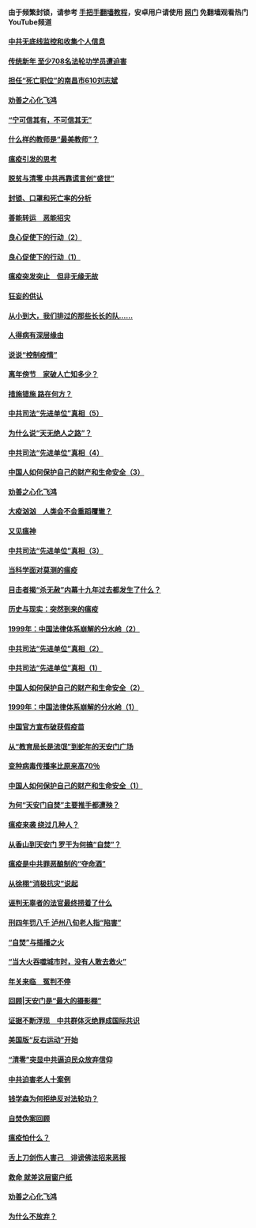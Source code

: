 #### 由于频繁封锁，请参考 [手把手翻墙教程](https://github.com/gfw-breaker/guides/wiki/)，安卓用户请使用 [网门](https://github.com/gfw-breaker/nogfw/blob/master/dl.md?t=03140100) 免翻墙观看热门YouTube频道 

#### [中共无底线监控和收集个人信息](../pages/19/422039.md?t=03140100) 

#### [传统新年 至少708名法轮功学员遭迫害](../pages/19/421946.md?t=03140100) 

#### [担任“死亡职位”的南昌市610刘志斌](../pages/19/421957.md?t=03140100) 

#### [劝善之心化飞鸿](../pages/19/421164.md?t=03140100) 

#### [“宁可信其有，不可信其无”](../pages/19/421691.md?t=03140100) 

#### [什么样的教师是“最美教师”？](../pages/19/421755.md?t=03140100) 

#### [瘟疫引发的思考](../pages/19/421594.md?t=03140100) 

#### [脱贫与清零 中共再靠谎言创“盛世”](../pages/19/421590.md?t=03140100) 

#### [封锁、口罩和死亡率的分析](../pages/19/421495.md?t=03140100) 

#### [善能转运　恶能招灾](../pages/19/421334.md?t=03140100) 

#### [良心促使下的行动（2）](../pages/19/421361.md?t=03140100) 

#### [良心促使下的行动（1）](../pages/19/421302.md?t=03140100) 

#### [瘟疫突发突止　但非无缘无故](../pages/19/421281.md?t=03140100) 

#### [狂妄的供认](../pages/19/421199.md?t=03140100) 

#### [从小到大，我们排过的那些长长的队……](../pages/19/421243.md?t=03140100) 

#### [人得病有深层缘由](../pages/19/420864.md?t=03140100) 

#### [说说“控制疫情”](../pages/19/420831.md?t=03140100) 

#### [离年傍节　家破人亡知多少？](../pages/19/420563.md?t=03140100) 

#### [措施错施  路在何方？](../pages/19/420076.md?t=03140100) 

#### [中共司法“先进单位”真相（5）](../pages/19/419453.md?t=03140100) 

#### [为什么说“天无绝人之路”？](../pages/19/419618.md?t=03140100) 

#### [中共司法“先进单位”真相（4）](../pages/19/419452.md?t=03140100) 

#### [中国人如何保护自己的财产和生命安全（3）](../pages/19/419405.md?t=03140100) 

#### [劝善之心化飞鸿](../pages/19/418758.md?t=03140100) 

#### [大疫汹汹　人类会不会重蹈覆辙？](../pages/19/419691.md?t=03140100) 

#### [又见瘟神](../pages/19/419225.md?t=03140100) 

#### [中共司法“先进单位”真相（3）](../pages/19/419451.md?t=03140100) 

#### [当科学面对莫测的瘟疫](../pages/19/419625.md?t=03140100) 

#### [目击者揭“杀无赦”内幕十九年过去都发生了什么？](../pages/19/419617.md?t=03140100) 

#### [历史与现实：突然到来的瘟疫](../pages/19/419619.md?t=03140100) 

#### [1999年：中国法律体系崩解的分水岭（2）](../pages/19/419455.md?t=03140100) 

#### [中共司法“先进单位”真相（2）](../pages/19/419450.md?t=03140100) 

#### [中共司法“先进单位”真相（1）](../pages/19/419449.md?t=03140100) 

#### [中国人如何保护自己的财产和生命安全（2）](../pages/19/419404.md?t=03140100) 

#### [1999年：中国法律体系崩解的分水岭（1）](../pages/19/419454.md?t=03140100) 

#### [中国官方宣布破获假疫苗](../pages/19/419504.md?t=03140100) 

#### [从“教育局长是流氓”到蛇年的天安门广场](../pages/19/419470.md?t=03140100) 

#### [变种病毒传播率比原来高70％](../pages/19/419456.md?t=03140100) 

#### [中国人如何保护自己的财产和生命安全（1）](../pages/19/419403.md?t=03140100) 

#### [为何“天安门自焚”主要推手都遭殃？](../pages/19/419348.md?t=03140100) 

#### [瘟疫来袭 绕过几种人？](../pages/19/419349.md?t=03140100) 

#### [从香山到天安门 罗干为何搞“自焚”？](../pages/19/419270.md?t=03140100) 

#### [瘟疫是中共罪恶酿制的“夺命酒”](../pages/19/419223.md?t=03140100) 

#### [从徐栩“消极抗灾”说起](../pages/19/419224.md?t=03140100) 

#### [诬判无辜者的法官最终捞着了什么](../pages/19/419268.md?t=03140100) 

#### [刑四年罚八千 泸州八旬老人指“陷害”](../pages/19/419232.md?t=03140100) 

#### [“自焚”与插播之火](../pages/19/419226.md?t=03140100) 

#### [“当大火吞噬城市时，没有人敢去救火”](../pages/19/419077.md?t=03140100) 

#### [年关来临　冤判不停](../pages/19/419093.md?t=03140100) 

#### [回顾|天安门是“最大的摄影棚”](../pages/19/380866.md?t=03140100) 

#### [证据不断浮现　中共群体灭绝罪成国际共识](../pages/19/419031.md?t=03140100) 

#### [美国版“反右运动”开始](../pages/19/419030.md?t=03140100) 

#### [“清零”突显中共逼迫民众放弃信仰](../pages/19/418995.md?t=03140100) 

#### [中共迫害老人十案例](../pages/19/418831.md?t=03140100) 

#### [钱学森为何拒绝反对法轮功？](../pages/19/418905.md?t=03140100) 

#### [自焚伪案回顾](../pages/19/418799.md?t=03140100) 

#### [瘟疫怕什么？](../pages/19/418800.md?t=03140100) 

#### [舌上刀剑伤人害己　诽谤佛法招来恶报](../pages/19/418731.md?t=03140100) 

#### [救命 就差这层窗户纸](../pages/19/418706.md?t=03140100) 

#### [劝善之心化飞鸿](../pages/19/416766.md?t=03140100) 

#### [为什么不放弃？](../pages/19/418691.md?t=03140100) 

